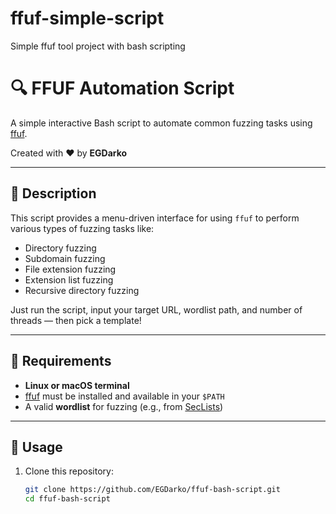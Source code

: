 # ffuf-simple-script
Simple ffuf tool project with bash scripting
# 🔍 FFUF Automation Script

A simple interactive Bash script to automate common fuzzing tasks using [ffuf](https://github.com/ffuf/ffuf).

Created with ❤️ by **EGDarko**

---

## 📜 Description

This script provides a menu-driven interface for using `ffuf` to perform various types of fuzzing tasks like:

- Directory fuzzing
- Subdomain fuzzing
- File extension fuzzing
- Extension list fuzzing
- Recursive directory fuzzing

Just run the script, input your target URL, wordlist path, and number of threads — then pick a template!

---

## 🧰 Requirements

- **Linux or macOS terminal**
- [ffuf](https://github.com/ffuf/ffuf) must be installed and available in your `$PATH`
- A valid **wordlist** for fuzzing (e.g., from [SecLists](https://github.com/danielmiessler/SecLists))

---

## 🚀 Usage

1. Clone this repository:

   ```bash
   git clone https://github.com/EGDarko/ffuf-bash-script.git
   cd ffuf-bash-script
